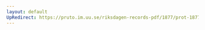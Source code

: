 ```yaml
---
layout: default
UpRedirect: https://pruto.im.uu.se/riksdagen-records-pdf/1877/prot-1877--ak--044/prot-1877--ak--044_051.pdf
---
```

